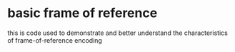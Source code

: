 # basic frame of reference

this is code used to demonstrate and better understand the characteristics of frame-of-reference encoding
